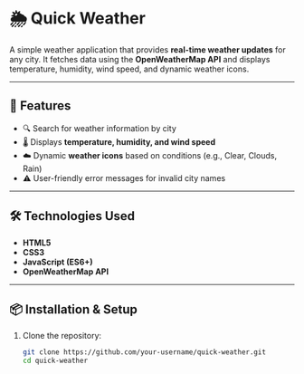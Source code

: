 # 🌦️ Quick Weather  

A simple weather application that provides **real-time weather updates** for any city. It fetches data using the **OpenWeatherMap API** and displays temperature, humidity, wind speed, and dynamic weather icons.  

---

## 🚀 Features  
- 🔍 Search for weather information by city  
- 🌡️ Displays **temperature, humidity, and wind speed**  
- ☁️ Dynamic **weather icons** based on conditions (e.g., Clear, Clouds, Rain)  
- ⚠️ User-friendly error messages for invalid city names  

---

## 🛠️ Technologies Used  
- **HTML5**  
- **CSS3**  
- **JavaScript (ES6+)**  
- **OpenWeatherMap API**  

---

## 📦 Installation & Setup  

1. Clone the repository:  
   ```bash
   git clone https://github.com/your-username/quick-weather.git
   cd quick-weather

